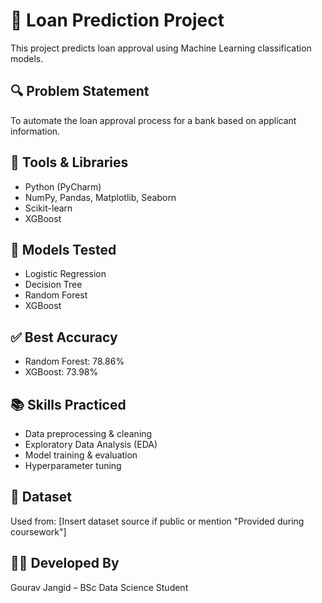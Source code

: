 # 🏦 Loan Prediction Project

This project predicts loan approval using Machine Learning classification models.

## 🔍 Problem Statement
To automate the loan approval process for a bank based on applicant information.

## 🧰 Tools & Libraries
- Python (PyCharm)
- NumPy, Pandas, Matplotlib, Seaborn
- Scikit-learn
- XGBoost

## 🧪 Models Tested
- Logistic Regression
- Decision Tree
- Random Forest
- XGBoost

## ✅ Best Accuracy
- Random Forest: 78.86%
- XGBoost: 73.98%

## 📚 Skills Practiced
- Data preprocessing & cleaning
- Exploratory Data Analysis (EDA)
- Model training & evaluation
- Hyperparameter tuning

## 📁 Dataset
Used from: [Insert dataset source if public or mention "Provided during coursework"]

## 👨‍💻 Developed By
Gourav Jangid – BSc Data Science Student

